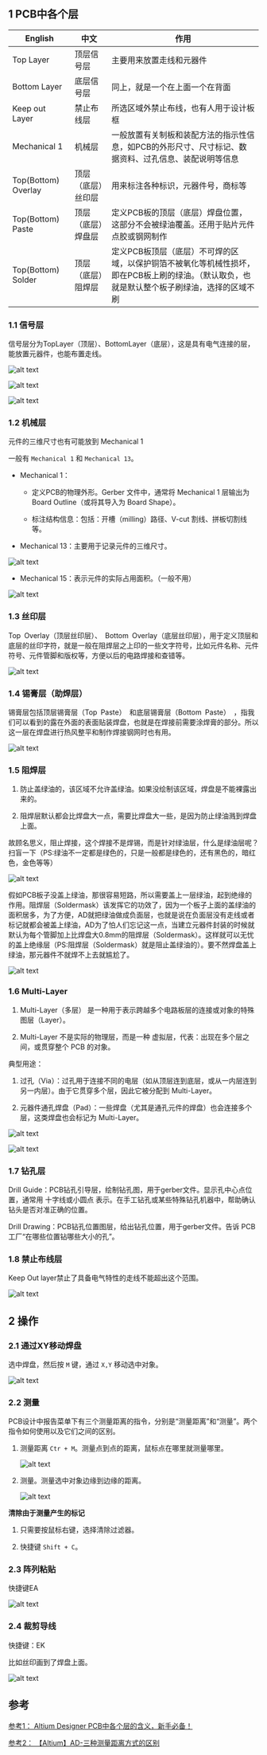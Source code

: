 
## 1 PCB中各个层

| English |  中文  |  作用 |
|---------|-------|-------|
| Top Layer      | 顶层信号层 | 主要用来放置走线和元器件 |
| Bottom Layer   | 底层信号层 | 同上，就是一个在上面一个在背面 |
| Keep out Layer | 禁止布线层 | 所选区域外禁止布线，也有人用于设计板框 |
| Mechanical 1   | 机械层     | 一般放置有关制板和装配方法的指示性信息，如PCB的外形尺寸、尺寸标记、数据资料、过孔信息、装配说明等信息 |
| Top(Bottom) Overlay| 顶层（底层）丝印层 | 用来标注各种标识，元器件号，商标等 |
| Top(Bottom) Paste  | 顶层（底层）焊盘层 | 定义PCB板的顶层（底层）焊盘位置，这部分不会被绿油覆盖。还用于贴片元件点胶或钢网制作 |
| Top(Bottom) Solder | 顶层（底层）阻焊层 | 定义PCB板顶层（底层）不可焊的区域，以保护铜箔不被氧化等机械性损坏，即在PCB板上刷的绿油。（默认取负，也就是默认整个板子刷绿油，选择的区域不刷 |


### 1.1 信号层

信号层分为TopLayer（顶层）、BottomLayer（底层），这是具有电气连接的层，能放置元器件，也能布置走线。

![alt text](./10_image/image-2.png)

![alt text](./10_image/image-3.png)

![alt text](./10_image/image-4.png)

### 1.2 机械层

元件的三维尺寸也有可能放到 Mechanical 1

一般有 `Mechanical 1` 和 `Mechanical 13`。

- Mechanical 1：
    
    - 定义PCB的物理外形。Gerber 文件中，通常将 Mechanical 1 层输出为 Board Outline（或将其导入为 Board Shape）。

    - 标注结构信息：包括：开槽（milling）路径、V-cut 割线、拼板切割线等。

- Mechanical 13：主要用于记录元件的三维尺寸。

![alt text](image-2.png)

- Mechanical 15：表示元件的实际占用面积。（一般不用）




![alt text](./10_image/image-5.png)

### 1.3 丝印层

Top Overlay（顶层丝印层）、 Bottom Overlay（底层丝印层），用于定义顶层和底层的丝印字符，就是一般在阻焊层之上印的一些文字符号，比如元件名称、元件符号、元件管脚和版权等，方便以后的电路焊接和查错等。

![alt text](./10_image/image-6.png)

### 1.4 锡膏层（助焊层）

锡膏层包括顶层锡膏层（Top Paste） 和底层锡膏层（Bottom Paste） ，指我们可以看到的露在外面的表面贴装焊盘，也就是在焊接前需要涂焊膏的部分。所以这一层在焊盘进行热风整平和制作焊接钢网时也有用。

![alt text](./10_image/image-7.png)

### 1.5 阻焊层

1. 防止盖绿油的，该区域不允许盖绿油。如果没绘制该区域，焊盘是不能裸露出来的。

2. 阻焊层默认都会比焊盘大一点，需要比焊盘大一些，是因为防止绿油溅到焊盘上面。

故顾名思义，阻止焊接，这个焊接不是焊锡，而是针对绿油层，什么是绿油层呢？扫盲一下（PS:绿油不一定都是绿色的，只是一般都是绿色的，还有黑色的，暗红色，金色等等）

![alt text](./10_image/image.png)

假如PCB板子没盖上绿油，那很容易短路，所以需要盖上一层绿油，起到绝缘的作用。阻焊层（Soldermask）该发挥它的功效了，因为一个板子上面的盖绿油的面积居多，为了方便，AD就把绿油做成负面层，也就是说在负面层没有走线或者标记就都会被盖上绿油，AD为了怕人们忘记这一点，当建立元器件封装的时候就默认为每个管脚加上比焊盘大0.8mm的阻焊层（Soldermask）。这样就可以无忧的盖上绝缘层（PS:阻焊层（Soldermask）就是阻止盖绿油的）。要不然焊盘盖上绿油，那元器件不就焊不上去就尴尬了。

![alt text](./10_image/image-1.png)

### 1.6 Multi-Layer

1. Multi-Layer（多层） 是一种用于表示跨越多个电路板层的连接或对象的特殊图层（Layer）。

2. Multi-Layer 不是实际的物理层，而是一种 虚拟层，代表：出现在多个层之间，或贯穿整个 PCB 的对象。


典型用途：

1. 过孔（Via）：过孔用于连接不同的电层（如从顶层连到底层，或从一内层连到另一内层）。由于它贯穿多个层，因此它被分配到 Multi-Layer。

2. 元器件通孔焊盘（Pad）：一些焊盘（尤其是通孔元件的焊盘）也会连接多个层，这类焊盘也会标记为 Multi-Layer。

![alt text](./10_image/image-8.png)

![alt text](./10_image/image-10.png)

### 1.7 钻孔层

Drill Guide：PCB钻孔引导层，绘制钻孔图，用于gerber文件。显示孔中心点位置，通常用 十字线或小圆点 表示。在手工钻孔或某些特殊钻孔机器中，帮助确认钻头是否对准正确的位置。

Drill Drawing：PCB钻孔位置图层，给出钻孔位置，用于gerber文件。告诉 PCB 工厂“在哪些位置钻哪些大小的孔”。


### 1.8 禁止布线层

Keep Out layer禁止了具备电气特性的走线不能超出这个范围。

![alt text](./10_image/image-9.png)


## 2 操作


### 2.1 通过XY移动焊盘

选中焊盘，然后按 `M` 键，通过 `X,Y` 移动选中对象。

![alt text](./10_image/image-11.png)

### 2.2 测量

PCB设计中报告菜单下有三个测量距离的指令，分别是“测量距离”和“测量”。两个指令如何使用以及它们之间的区别。

1. 测量距离 `Ctr + M`。测量点到点的距离，鼠标点在哪里就测量哪里。

    ![alt text](./10_image/image-12.png)

2. 测量。测量选中对象边缘到边缘的距离。

    ![alt text](./10_image/image-13.png)


**清除由于测量产生的标记**

1. 只需要按鼠标右键，选择清除过滤器。

2. 快捷键 `Shift + C`。

### 2.3 阵列粘贴

快捷键EA

![alt text](./10_image/image-14.png)

### 2.4 裁剪导线

快捷键：EK

比如丝印画到了焊盘上面。

![alt text](./10_image/image-15.png)

## 参考

[参考1： Altium Designer PCB中各个层的含义，新手必备！](https://blog.csdn.net/peiorrong/article/details/148453128)

[参考2： 【Altium】AD-三种测量距离方式的区别](https://zhuanlan.zhihu.com/p/14758666432)
